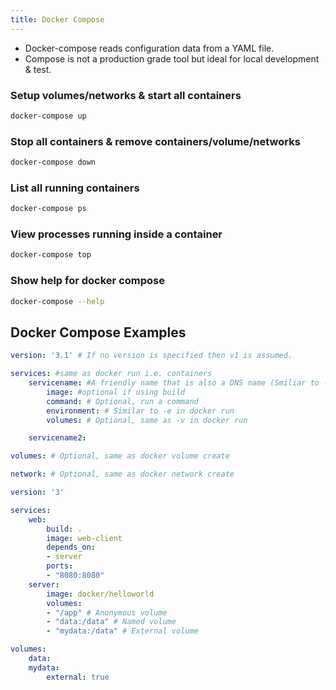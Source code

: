 ```yaml
---
title: Docker Compose
---
```

- Docker-compose reads configuration data from a YAML file.
- Compose is not a production grade tool but ideal for local development & test.


### Setup volumes/networks & start all containers
```sh
docker-compose up
```

### Stop all containers & remove containers/volume/networks
```sh
docker-compose down
```

### List all running containers
```sh
docker-compose ps
```

### View processes running inside a container
```sh
docker-compose top
```

### Show help for docker compose
```sh
docker-compose --help
```

## Docker Compose Examples

``` YAML title="template.yaml"
version: '3.1' # If no version is specified then v1 is assumed.

services: #same as docker run i.e. containers
    servicename: #A friendly name that is also a DNS name (Smiliar to --name)
        image: #optional if using build
        command: # Optional, run a command
        environment: # Similar to -e in docker run
        volumes: # Optional, same as -v in docker run

    servicename2:

volumes: # Optional, same as docker volume create

network: # Optional, same as docker network create
```

``` YAML title="hello-world.yaml"
version: '3'

services:
    web:
        build: .
        image: web-client
        depends_on:
        - server
        ports:
        - "8080:8080"
    server:
        image: docker/helloworld
        volumes:
        - "/app" # Anonymous volume
        - "data:/data" # Named volume
        - "mydata:/data" # External volume

volumes:
    data:
    mydata:
        external: true
```